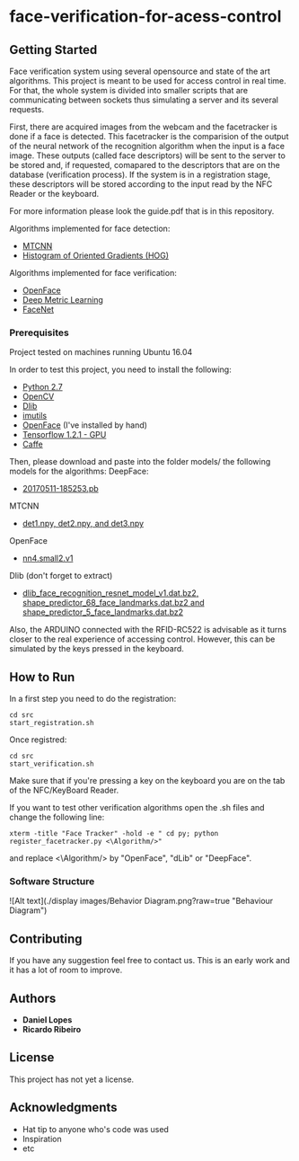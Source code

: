 # face-verification-for-acess-control



## Getting Started

Face verification system using several opensource and state of the art algorithms. This project is meant to be used for access control in real time. For that, the whole system is divided into smaller scripts that are communicating between sockets thus simulating a server and its several requests.

First, there are acquired images from the webcam and the facetracker is done if a face is detected. This facetracker is the comparision of the output of the neural network of the recognition algorithm when the input is a face image. These outputs (called face descriptors) will be sent to the server to be stored and, if requested, comapared to the descriptors that are on the database (verification process).
If the system is in a registration stage, these descriptors will be stored according to the input read by the NFC Reader or the keyboard.

For more information please look the guide.pdf that is in this repository. 

Algorithms implemented for face detection:
* [MTCNN](https://kpzhang93.github.io/MTCNN_face_detection_alignment/index.html)
* [Histogram of Oriented Gradients (HOG)](http://dlib.net/face_detector.py.html)

Algorithms implemented for face verification:
* [OpenFace](https://cmusatyalab.github.io/openface/)
* [Deep Metric Learning](http://blog.dlib.net/2017/02/high-quality-face-recognition-with-deep.html)
* [FaceNet](https://github.com/davidsandberg/facenet)



### Prerequisites
Project tested on machines running Ubuntu 16.04

In order to test this project, you need to install the following:

* [Python 2.7](https://www.python.org/downloads/)
* [OpenCV](https://docs.opencv.org/3.0-beta/doc/tutorials/introduction/linux_install/linux_install.html)
* [Dlib](https://pypi.python.org/pypi/dlib)
* [imutils](https://github.com/jrosebr1/imutils)
* [OpenFace](https://cmusatyalab.github.io/openface/setup/) (I've installed by hand)
* [Tensorflow 1.2.1 - GPU](https://www.tensorflow.org/install/install_linux)
* [Caffe](http://caffe.berkeleyvision.org/install_apt.html)

Then, please download and paste into the folder models/ the following models for the algorithms:
DeepFace:
* [20170511-185253.pb](https://drive.google.com/file/d/0B5MzpY9kBtDVOTVnU3NIaUdySFE/edit)

MTCNN
* [det1.npy, det2.npy, and det3.npy](https://github.com/davidsandberg/facenet/tree/master/src/align)

OpenFace
* [nn4.small2.v1](https://storage.cmusatyalab.org/openface-models/nn4.small2.v1.t7)

Dlib (don't forget to extract)
* [dlib_face_recognition_resnet_model_v1.dat.bz2, shape_predictor_68_face_landmarks.dat.bz2 and shape_predictor_5_face_landmarks.dat.bz2](https://github.com/davisking/dlib-models)

Also, the ARDUINO connected with the RFID-RC522 is advisable as it turns closer to the real experience of accessing control. However, this can be simulated by the keys pressed in the keyboard.

## How to Run

In a first step you need to do the registration:

```
cd src
start_registration.sh
```

Once registred:

```
cd src
start_verification.sh
```

Make sure that if you're pressing a key on the keyboard you are on the tab of the NFC/KeyBoard Reader.

If you want to test other verification algorithms open the .sh files and change the following line:
```
xterm -title "Face Tracker" -hold -e " cd py; python register_facetracker.py <\Algorithm/>"
```

and replace <\Algorithm/> by "OpenFace", "dLib" or "DeepFace".

### Software Structure

![Alt text](./display images/Behavior Diagram.png?raw=true "Behaviour Diagram")


## Contributing

If you have any suggestion feel free to contact us. This is an early work and it has a lot of room to improve.


## Authors

* **Daniel Lopes**
* **Ricardo Ribeiro** 

## License

This project has not yet a license. 

## Acknowledgments

* Hat tip to anyone who's code was used
* Inspiration
* etc

